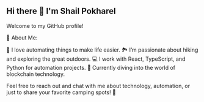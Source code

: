 ## Hi there 👋 I'm Shail Pokharel

Welcome to my GitHub profile!

🔧 About Me:

🚀 I love automating things to make life easier.
🏞️ I’m passionate about hiking and exploring the great outdoors.
💻 I work with React, TypeScript, and Python for automation projects.
🔗 Currently diving into the world of blockchain technology.

Feel free to reach out and chat with me about technology, automation, or just to share your favorite camping spots! 🌟

<!--
**pokharelshail/pokharelshail** is a ✨ _special_ ✨ repository because its `README.md` (this file) appears on your GitHub profile.

Here are some ideas to get you started:

- 🔭 I’m currently working on ...
- 🌱 I’m currently learning ...
- 👯 I’m looking to collaborate on ...
- 🤔 I’m looking for help with ...
- 💬 Ask me about ...
- 📫 How to reach me: ...
- 😄 Pronouns: ...
- ⚡ Fun fact: ...
-->
